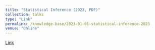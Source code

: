 ```yaml
---
title: "Statistical Inference (2023, PDF)"
collection: talks
type: "Link"
permalink: /knowledge-base/2023-01-01-statistical-inference-2023
venue: "Online"
---
```


[Link](https://github.com/nlyu1/Fall-2023/blob/main/Stat-111/Notes/Statistical%20Inference.pdf)
